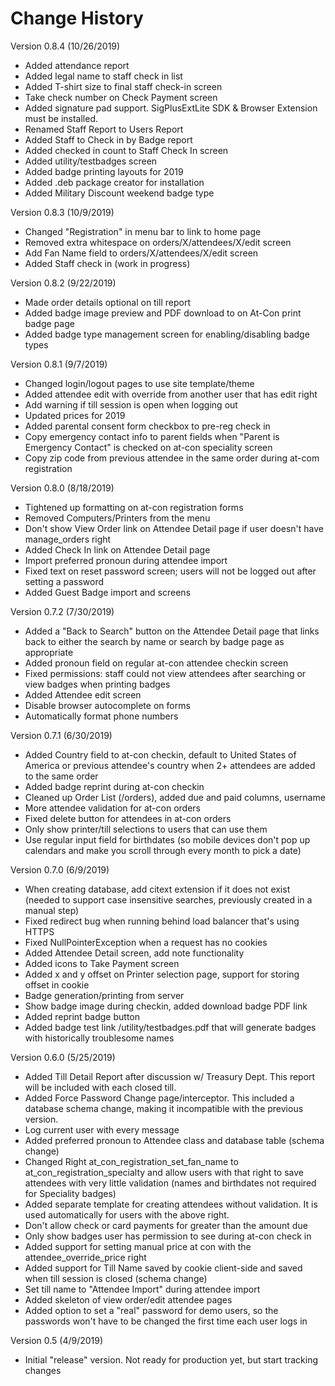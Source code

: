 # Change History
Version 0.8.4 (10/26/2019)
- Added attendance report
- Added legal name to staff check in list
- Added T-shirt size to final staff check-in screen
- Take check number on Check Payment screen
- Added signature pad support. SigPlusExtLite SDK & Browser Extension must be installed.
- Renamed Staff Report to Users Report
- Added Staff to Check in by Badge report
- Added checked in count to Staff Check In screen
- Added utility/testbadges screen
- Added badge printing layouts for 2019
- Added .deb package creator for installation
- Added Military Discount weekend badge type

Version 0.8.3 (10/9/2019)
- Changed "Registration" in menu bar to link to home page 
- Removed extra whitespace on orders/X/attendees/X/edit screen 
- Add Fan Name field to orders/X/attendees/X/edit screen
- Added Staff check in (work in progress)

Version 0.8.2 (9/22/2019)
- Made order details optional on till report
- Added badge image preview and PDF download to on At-Con print badge page
- Added badge type management screen for enabling/disabling badge types

Version 0.8.1 (9/7/2019)
- Changed login/logout pages to use site template/theme
- Added attendee edit with override from another user that has edit right
- Add warning if till session is open when logging out
- Updated prices for 2019
- Added parental consent form checkbox to pre-reg check in
- Copy emergency contact info to parent fields when "Parent is Emergency Contact" is checked on at-con speciality screen
- Copy zip code from previous attendee in the same order during at-com registration

Version 0.8.0 (8/18/2019)
- Tightened up formatting on at-con registration forms
- Removed Computers/Printers from the menu
- Don't show View Order link on Attendee Detail page if user doesn't have manage_orders right
- Added Check In link on Attendee Detail page
- Import preferred pronoun during attendee import
- Fixed text on reset password screen; users will not be logged out after setting a password
- Added Guest Badge import and screens

Version 0.7.2 (7/30/2019)
- Added a "Back to Search" button on the Attendee Detail page that links back to either the search by name or
  search by badge page as appropriate
- Added pronoun field on regular at-con attendee checkin screen
- Fixed permissions: staff could not view attendees after searching or view badges when printing badges
- Added Attendee edit screen
- Disable browser autocomplete on forms
- Automatically format phone numbers

Version 0.7.1 (6/30/2019)
- Added Country field to at-con checkin, default to United States of America or previous attendee's country when
  2+ attendees are added to the same order
- Added badge reprint during at-con checkin
- Cleaned up Order List (/orders), added due and paid columns, username
- More attendee validation for at-con orders
- Fixed delete button for attendees in at-con orders
- Only show printer/till selections to users that can use them
- Use regular input field for birthdates (so mobile devices don't pop up calendars and make you scroll through
  every month to pick a date)

Version 0.7.0 (6/9/2019)
- When creating database, add citext extension if it does not exist (needed to support case insensitive searches,
  previously created in a manual step)
- Fixed redirect bug when running behind load balancer that's using HTTPS
- Fixed NullPointerException when a request has no cookies
- Added Attendee Detail screen, add note functionality
- Added icons to Take Payment screen
- Added x and y offset on Printer selection page, support for storing offset in cookie
- Badge generation/printing from server
- Show badge image during checkin, added download badge PDF link
- Added reprint badge button
- Added badge test link /utility/testbadges.pdf that will generate badges with historically troublesome names

Version 0.6.0 (5/25/2019)
- Added Till Detail Report after discussion w/ Treasury Dept. This report will be included with each
  closed till.
- Added Force Password Change page/interceptor. This included a database schema change, making it incompatible
  with the previous version.
- Log current user with every message
- Added preferred pronoun to Attendee class and database table (schema change)
- Changed Right at_con_registration_set_fan_name to at_con_registration_specialty and allow users with that right to
  save attendees with very little validation (names and birthdates not required for Speciality badges)
- Added separate template for creating attendees without validation. It is used automatically for users with the 
  above right.
- Don't allow check or card payments for greater than the amount due
- Only show badges user has permission to see during at-con check in
- Added support for setting manual price at con with the attendee_override_price right
- Added support for Till Name saved by cookie client-side and saved when till session is closed (schema change)
- Set till name to "Attendee Import" during attendee import
- Added skeleton of view order/edit attendee pages
- Added option to set a "real" password for demo users, so the passwords won't have to be changed the first time
  each user logs in

Version 0.5 (4/9/2019)
- Initial "release" version. Not ready for production yet, but start tracking changes